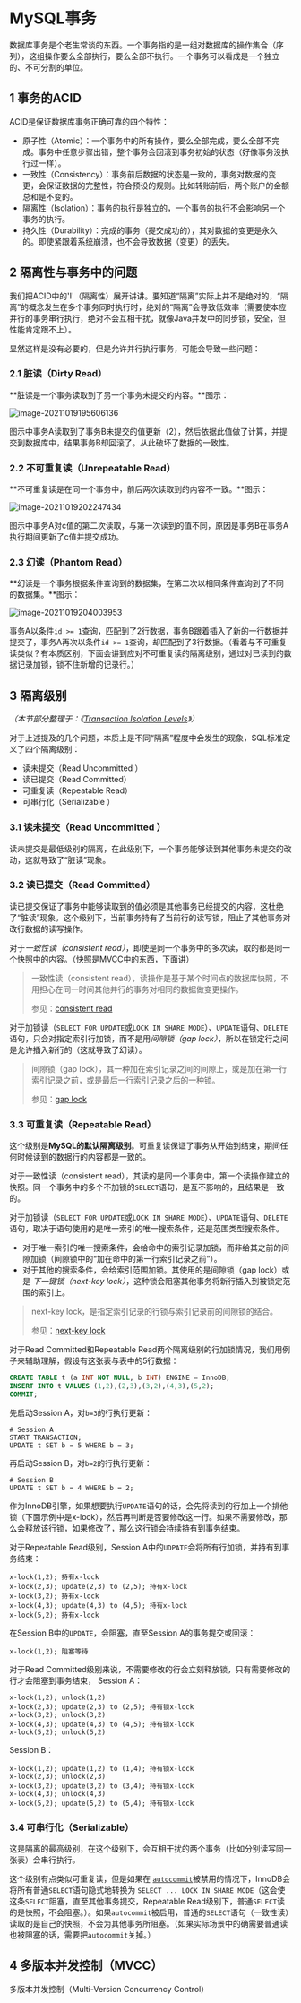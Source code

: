 # MySQL事务

数据库事务是个老生常谈的东西。一个事务指的是一组对数据库的操作集合（序列），这组操作要么全部执行，要么全部不执行。一个事务可以看成是一个独立的、不可分割的单位。

## 1 事务的ACID

ACID是保证数据库事务正确可靠的四个特性：

- 原子性（Atomic）：一个事务中的所有操作，要么全部完成，要么全部不完成。事务中任意步骤出错，整个事务会回滚到事务初始的状态（好像事务没执行过一样）。
- 一致性（Consistency）：事务前后数据的状态是一致的，事务对数据的变更，会保证数据的完整性，符合预设的规则。比如转账前后，两个账户的金额总和是不变的。
- 隔离性（Isolation）：事务的执行是独立的，一个事务的执行不会影响另一个事务的执行。
- 持久性（Durability）：完成的事务（提交成功的），其对数据的变更是永久的。即使紧跟着系统崩溃，也不会导致数据（变更）的丢失。

## 2 隔离性与事务中的问题

我们把ACID中的'I'（隔离性）展开讲讲。要知道“隔离”实际上并不是绝对的，“隔离”的概念发生在多个事务同时执行时，绝对的“隔离”会导致低效率（需要使本应并行的事务串行执行，绝对不会互相干扰，就像Java并发中的同步锁，安全，但性能肯定跟不上）。

显然这样是没有必要的，但是允许并行执行事务，可能会导致一些问题：

### 2.1 脏读（Dirty Read）

**脏读是一个事务读取到了另一个事务未提交的内容。**图示：

![image-20211019195606136](assets/image-20211019195606136.png)

图示中事务A读取到了事务B未提交的值更新（2），然后依据此值做了计算，并提交到数据库中，结果事务B却回滚了。从此破坏了数据的一致性。

### 2.2 不可重复读（Unrepeatable Read）

**不可重复读是在同一个事务中，前后两次读取到的内容不一致。**图示：

![image-20211019202247434](assets/image-20211019202247434.png)

图示中事务A对c值的第二次读取，与第一次读到的值不同，原因是事务B在事务A执行期间更新了c值并提交成功。

### 2.3 幻读（Phantom Read）

**幻读是一个事务根据条件查询到的数据集，在第二次以相同条件查询到了不同的数据集。**图示：

![image-20211019204003953](assets/image-20211019204003953.png)

事务A以条件`id >= 1`查询，匹配到了2行数据，事务B跟着插入了新的一行数据并提交了，事务A再次以条件`id >= 1`查询，却匹配到了3行数据。（看着与不可重复读类似？有本质区别，下面会讲到应对不可重复读的隔离级别，通过对已读到的数据记录加锁，锁不住新增的记录行。）

## 3 隔离级别

*（本节部分整理于：《[Transaction Isolation Levels](https://dev.mysql.com/doc/refman/5.7/en/innodb-transaction-isolation-levels.html)》）*

对于上述提及的几个问题，本质上是不同“隔离”程度中会发生的现象，SQL标准定义了四个隔离级别：

- 读未提交（Read Uncommitted ）
- 读已提交（Read Committed）
- 可重复读（Repeatable Read）
- 可串行化（Serializable ）

### 3.1 读未提交（Read Uncommitted ）

读未提交是最低级别的隔离，在此级别下，一个事务能够读到其他事务未提交的改动，这就导致了“脏读”现象。

### 3.2 读已提交（Read Committed）

读已提交保证了事务中能够读取到的值必须是其他事务已经提交的内容，这杜绝了“脏读”现象。这个级别下，当前事务持有了当前行的读写锁，阻止了其他事务对改行数据的读写操作。

对于*一致性读（consistent read）*，即使是同一个事务中的多次读，取的都是同一个快照中的内容。（快照是MVCC中的东西，下面讲）

> 一致性读（consistent read），读操作是基于某个时间点的数据库快照，不用担心在同一时间其他并行的事务对相同的数据做变更操作。
>
> 参见：[consistent read](https://dev.mysql.com/doc/refman/5.7/en/glossary.html#glos_consistent_read)

对于加锁读（`SELECT FOR UPDATE`或`LOCK IN SHARE MODE`）、`UPDATE`语句、`DELETE`语句，只会对指定索引行加锁，而不是用*间隙锁（gap lock）*，所以在锁定行之间是允许插入新行的（这就导致了幻读）。

> 间隙锁（gap lock），其一种加在索引记录之间的间隙上，或是加在第一行索引记录之前，或是最后一行索引记录之后的一种锁。
>
> 参见：[gap lock](https://dev.mysql.com/doc/refman/5.7/en/glossary.html#glos_gap_lock)

### 3.3 可重复读（Repeatable Read）

这个级别是**MySQL的默认隔离级别**。可重复读保证了事务从开始到结束，期间任何时候读到的数据行的内容都是一致的。

对于一致性读（consistent read），其读的是同一个事务中，第一个读操作建立的快照。同一个事务中的多个不加锁的`SELECT`语句，是互不影响的，且结果是一致的。

对于加锁读（`SELECT FOR UPDATE`或`LOCK IN SHARE MODE`）、`UPDATE`语句、`DELETE`语句，取决于语句使用的是唯一索引的唯一搜索条件，还是范围类型搜索条件。

- 对于唯一索引的唯一搜索条件，会给命中的索引记录加锁，而非给其之前的间隙加锁（间隙锁中的“加在命中的第一行索引记录之前”）。
- 对于其他的搜索条件，会给索引范围加锁。其使用的是间隙锁（gap lock）或是 *下一键锁（next-key lock）*，这种锁会阻塞其他事务将新行插入到被锁定范围的索引上。

> next-key lock，是指定索引记录的行锁与索引记录前的间隙锁的结合。
>
> 参见：[next-key lock](https://dev.mysql.com/doc/refman/5.7/en/glossary.html#glos_next_key_lock)

对于Read Committed和Repeatable Read两个隔离级别的行加锁情况，我们用例子来辅助理解，假设有这张表与表中的5行数据：

```sql
CREATE TABLE t (a INT NOT NULL, b INT) ENGINE = InnoDB;
INSERT INTO t VALUES (1,2),(2,3),(3,2),(4,3),(5,2);
COMMIT;
```

先启动Session A，对`b=3`的行执行更新：

```mysql
# Session A
START TRANSACTION;
UPDATE t SET b = 5 WHERE b = 3;
```

再启动Session B，对`b=2`的行执行更新：

```mysql
# Session B
UPDATE t SET b = 4 WHERE b = 2;
```

作为InnoDB引擎，如果想要执行`UPDATE`语句的话，会先将读到的行加上一个排他锁（下面示例中是x-lock），然后再判断是否要修改这一行。如果不需要修改，那么会释放该行锁，如果修改了，那么这行锁会持续持有到事务结束。

对于Repeatable Read级别，Session A中的`UDPATE`会将所有行加锁，并持有到事务结束：

```
x-lock(1,2); 持有x-lock
x-lock(2,3); update(2,3) to (2,5); 持有x-lock
x-lock(3,2); 持有x-lock
x-lock(4,3); update(4,3) to (4,5); 持有x-lock
x-lock(5,2); 持有x-lock
```

在Session B中的`UPDATE`，会阻塞，直至Session A的事务提交或回滚：

```
x-lock(1,2); 阻塞等待
```

对于Read Committed级别来说，不需要修改的行会立刻释放锁，只有需要修改的行才会阻塞到事务结束， Session A：

```
x-lock(1,2); unlock(1,2)
x-lock(2,3); update(2,3) to (2,5); 持有锁x-lock
x-lock(3,2); unlock(3,2)
x-lock(4,3); update(4,3) to (4,5); 持有锁x-lock
x-lock(5,2); unlock(5,2)
```

Session B：

```
x-lock(1,2); update(1,2) to (1,4); 持有锁x-lock
x-lock(2,3); unlock(2,3)
x-lock(3,2); update(3,2) to (3,4); 持有锁x-lock
x-lock(4,3); unlock(4,3)
x-lock(5,2); update(5,2) to (5,4); 持有锁x-lock
```

### 3.4 可串行化（Serializable）

这是隔离的最高级别，在这个级别下，会互相干扰的两个事务（比如分别读写同一张表）会串行执行。

这个级别有点类似可重复读，但是如果在 [`autocommit`](https://dev.mysql.com/doc/refman/5.7/en/server-system-variables.html#sysvar_autocommit)被禁用的情况下，InnoDB会将所有普通`SELECT`语句隐式地转换为 `SELECT ... LOCK IN SHARE MODE`（这会使这条`SELECT`阻塞，直至其他事务提交，Repeatable Read级别下，普通`SELECT`读的是快照，不会阻塞。）。如果`autocommit`被启用，普通的`SELECT`语句（一致性读）读取的是自己的快照，不会为其他事务所阻塞。（如果实际场景中的确需要普通读也被阻塞的话，需要把`autocommit`关掉。）

## 4 多版本并发控制（MVCC）

多版本并发控制（Multi-Version Concurrency Control）

